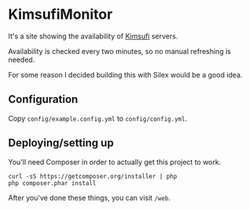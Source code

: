 KimsufiMonitor
==============

It's a site showing the availability of [Kimsufi](http://kimsufi.co.uk) servers.

Availability is checked every two minutes, so no manual refreshing is needed.

For some reason I decided building this with Silex would be a good idea.

Configuration
-------------

Copy `config/example.config.yml` to `config/config.yml`.

Deploying/setting up
--------------------

You'll need Composer in order to actually get this project to work.

    curl -sS https://getcomposer.org/installer | php
    php composer.phar install

After you've done these things, you can visit `/web`.